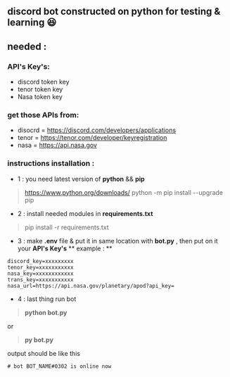 ## discord bot constructed on python for testing &amp; learning 😆

## needed :
### API's Key's:
- discord token key
- tenor token key
- Nasa token key
### get those APIs from:
- disocrd = https://discord.com/developers/applications
- tenor = https://tenor.com/developer/keyregistration
- nasa = https://api.nasa.gov
### instructions installation  :
* 1 : you need latest version of **python** && **pip**
> https://www.python.org/downloads/
> python -m pip install --upgrade pip

* 2 : install needed modules in **requirements.txt**
> pip install -r requirements.txt

* 3 : make **.env** file & put it in same location with **bot.py** , then put on it your **API's Key's**
** example : **
```.env
discord_key=xxxxxxxxx
tenor_key=xxxxxxxxxxx
nasa_key=xxxxxxxxxxxx
trans_key=xxxxxxxxxxx
nasa_url=https://api.nasa.gov/planetary/apod?api_key=
```   

* 4 : last thing run bot 
> **python bot.py** 

or 

> **py bot.py**

output should be like this
```
# bot BOT_NAME#0302 is online now
```

